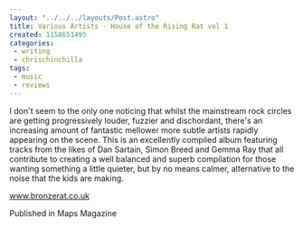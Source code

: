 ```yaml
---
layout: "../../../layouts/Post.astro"
title: Various Artists - House of the Rising Rat vol 1
created: 1158651495
categories:
 - writing
 - chrischinchilla
tags: 
 - music 
 - reviews
---
```


I don't seem to the only one noticing that whilst the mainstream rock circles are getting progressively louder, fuzzier and dischordant, there's an increasing amount of fantastic mellower more subtle artists rapidly appearing on the scene. This is an excellently compiled album featuring tracks from the likes of Dan Sartain, Simon Breed and Gemma Ray that all contribute to creating a well balanced and superb compilation for those wanting something a little quieter, but by no means calmer, alternative to the noise that the kids are making.

<a href="https://www.bronzerat.co.uk" target="_blank">www.bronzerat.co.uk</a>

Published in Maps Magazine
